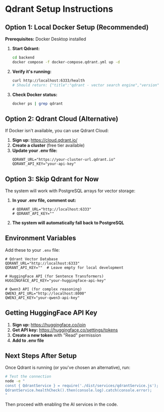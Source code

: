 # Qdrant Setup Instructions

## Option 1: Local Docker Setup (Recommended)

**Prerequisites:** Docker Desktop installed

1. **Start Qdrant:**
   ```bash
   cd backend
   docker compose -f docker-compose.qdrant.yml up -d
   ```

2. **Verify it's running:**
   ```bash
   curl http://localhost:6333/health
   # Should return: {"title":"qdrant - vector search engine","version":"x.x.x"}
   ```

3. **Check Docker status:**
   ```bash
   docker ps | grep qdrant
   ```

## Option 2: Qdrant Cloud (Alternative)

If Docker isn't available, you can use Qdrant Cloud:

1. **Sign up:** https://cloud.qdrant.io/
2. **Create a cluster** (free tier available)
3. **Update your .env file:**
   ```env
   QDRANT_URL="https://your-cluster-url.qdrant.io"
   QDRANT_API_KEY="your-api-key"
   ```

## Option 3: Skip Qdrant for Now

The system will work with PostgreSQL arrays for vector storage:

1. **In your .env file, comment out:**
   ```env
   # QDRANT_URL="http://localhost:6333"
   # QDRANT_API_KEY=""
   ```

2. **The system will automatically fall back to PostgreSQL**

## Environment Variables

Add these to your `.env` file:

```env
# Qdrant Vector Database
QDRANT_URL="http://localhost:6333"
QDRANT_API_KEY=""  # Leave empty for local development

# HuggingFace API (for Sentence Transformers)
HUGGINGFACE_API_KEY="your-huggingface-api-key"

# Qwen3 API (for complex reasoning)
QWEN3_API_URL="http://localhost:8000"
QWEN3_API_KEY="your-qwen3-api-key"
```

## Getting HuggingFace API Key

1. **Sign up:** https://huggingface.co/join
2. **Get API key:** https://huggingface.co/settings/tokens
3. **Create a new token** with "Read" permission
4. **Add to .env file**

## Next Steps After Setup

Once Qdrant is running (or you've chosen an alternative), run:

```bash
# Test the connection
node -e "
const { QdrantService } = require('./dist/services/qdrantService.js');
QdrantService.healthCheck().then(console.log).catch(console.error);
"
```

Then proceed with enabling the AI services in the code.
